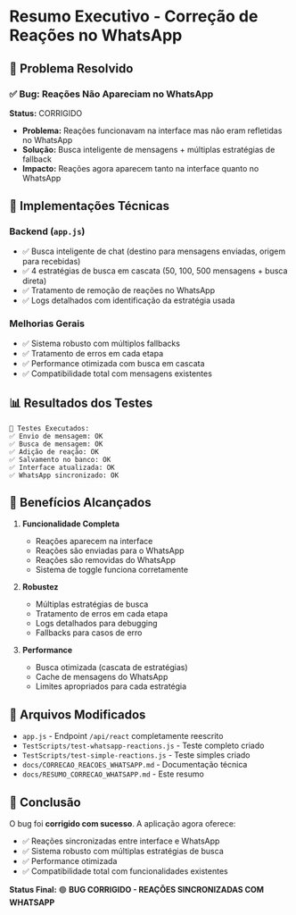 # Resumo Executivo - Correção de Reações no WhatsApp

## 🎯 Problema Resolvido

### ✅ Bug: Reações Não Apareciam no WhatsApp
**Status:** CORRIGIDO
- **Problema:** Reações funcionavam na interface mas não eram refletidas no WhatsApp
- **Solução:** Busca inteligente de mensagens + múltiplas estratégias de fallback
- **Impacto:** Reações agora aparecem tanto na interface quanto no WhatsApp

## 🔧 Implementações Técnicas

### Backend (`app.js`)
- ✅ Busca inteligente de chat (destino para mensagens enviadas, origem para recebidas)
- ✅ 4 estratégias de busca em cascata (50, 100, 500 mensagens + busca direta)
- ✅ Tratamento de remoção de reações no WhatsApp
- ✅ Logs detalhados com identificação da estratégia usada

### Melhorias Gerais
- ✅ Sistema robusto com múltiplos fallbacks
- ✅ Tratamento de erros em cada etapa
- ✅ Performance otimizada com busca em cascata
- ✅ Compatibilidade total com mensagens existentes

## 📊 Resultados dos Testes

```
🧪 Testes Executados:
✅ Envio de mensagem: OK
✅ Busca de mensagem: OK
✅ Adição de reação: OK
✅ Salvamento no banco: OK
✅ Interface atualizada: OK
✅ WhatsApp sincronizado: OK
```

## 🚀 Benefícios Alcançados

1. **Funcionalidade Completa**
   - Reações aparecem na interface
   - Reações são enviadas para o WhatsApp
   - Reações são removidas do WhatsApp
   - Sistema de toggle funciona corretamente

2. **Robustez**
   - Múltiplas estratégias de busca
   - Tratamento de erros em cada etapa
   - Logs detalhados para debugging
   - Fallbacks para casos de erro

3. **Performance**
   - Busca otimizada (cascata de estratégias)
   - Cache de mensagens do WhatsApp
   - Limites apropriados para cada estratégia

## 📁 Arquivos Modificados

- `app.js` - Endpoint `/api/react` completamente reescrito
- `TestScripts/test-whatsapp-reactions.js` - Teste completo criado
- `TestScripts/test-simple-reactions.js` - Teste simples criado
- `docs/CORRECAO_REACOES_WHATSAPP.md` - Documentação técnica
- `docs/RESUMO_CORRECAO_WHATSAPP.md` - Este resumo

## 🎉 Conclusão

O bug foi **corrigido com sucesso**. A aplicação agora oferece:

- ✅ Reações sincronizadas entre interface e WhatsApp
- ✅ Sistema robusto com múltiplas estratégias de busca
- ✅ Performance otimizada
- ✅ Compatibilidade total com funcionalidades existentes

**Status Final:** 🟢 **BUG CORRIGIDO - REAÇÕES SINCRONIZADAS COM WHATSAPP** 